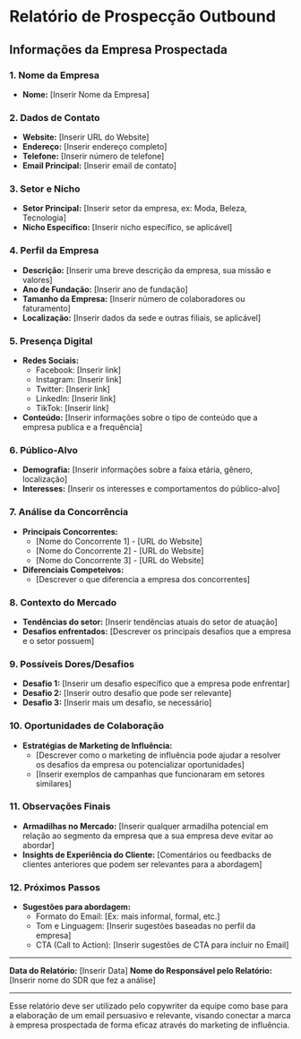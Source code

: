 # Relatório de Prospecção Outbound

## Informações da Empresa Prospectada

### 1. Nome da Empresa
- **Nome:** [Inserir Nome da Empresa]

### 2. Dados de Contato
- **Website:** [Inserir URL do Website]
- **Endereço:** [Inserir endereço completo]
- **Telefone:** [Inserir número de telefone]
- **Email Principal:** [Inserir email de contato]

### 3. Setor e Nicho
- **Setor Principal:** [Inserir setor da empresa, ex: Moda, Beleza, Tecnologia]
- **Nicho Específico:** [Inserir nicho específico, se aplicável]

### 4. Perfil da Empresa
- **Descrição:** [Inserir uma breve descrição da empresa, sua missão e valores]
- **Ano de Fundação:** [Inserir ano de fundação]
- **Tamanho da Empresa:** [Inserir número de colaboradores ou faturamento]
- **Localização:** [Inserir dados da sede e outras filiais, se aplicável]

### 5. Presença Digital
- **Redes Sociais:**
  - Facebook: [Inserir link]
  - Instagram: [Inserir link]
  - Twitter: [Inserir link]
  - LinkedIn: [Inserir link]
  - TikTok: [Inserir link]
- **Conteúdo:** [Inserir informações sobre o tipo de conteúdo que a empresa publica e a frequência]

### 6. Público-Alvo
- **Demografia:** [Inserir informações sobre a faixa etária, gênero, localização]
- **Interesses:** [Inserir os interesses e comportamentos do público-alvo]

### 7. Análise da Concorrência
- **Principais Concorrentes:**
  - [Nome do Concorrente 1] - [URL do Website]
  - [Nome do Concorrente 2] - [URL do Website]
  - [Nome do Concorrente 3] - [URL do Website]
- **Diferenciais Competeivos:**
  - [Descrever o que diferencia a empresa dos concorrentes]

### 8. Contexto do Mercado
- **Tendências do setor:** [Inserir tendências atuais do setor de atuação]
- **Desafios enfrentados:** [Descrever os principais desafios que a empresa e o setor possuem]

### 9. Possíveis Dores/Desafios
- **Desafio 1:** [Inserir um desafio específico que a empresa pode enfrentar]
- **Desafio 2:** [Inserir outro desafio que pode ser relevante]
- **Desafio 3:** [Inserir mais um desafio, se necessário]
  
### 10. Oportunidades de Colaboração
- **Estratégias de Marketing de Influência:** 
  - [Descrever como o marketing de influência pode ajudar a resolver os desafios da empresa ou potencializar oportunidades]
  - [Inserir exemplos de campanhas que funcionaram em setores similares]
  
### 11. Observações Finais
- **Armadilhas no Mercado:** [Inserir qualquer armadilha potencial em relação ao segmento da empresa que a sua empresa deve evitar ao abordar]
- **Insights de Experiência do Cliente:** [Comentários ou feedbacks de clientes anteriores que podem ser relevantes para a abordagem]

### 12. Próximos Passos
- **Sugestões para abordagem:** 
  - Formato do Email: [Ex: mais informal, formal, etc.]
  - Tom e Linguagem: [Inserir sugestões baseadas no perfil da empresa]
  - CTA (Call to Action): [Inserir sugestões de CTA para incluir no Email]

---

**Data do Relatório:** [Inserir Data]
**Nome do Responsável pelo Relatório:** [Inserir nome do SDR que fez a análise] 

---

Esse relatório deve ser utilizado pelo copywriter da equipe como base para a elaboração de um email persuasivo e relevante, visando conectar a marca à empresa prospectada de forma eficaz através do marketing de influência.